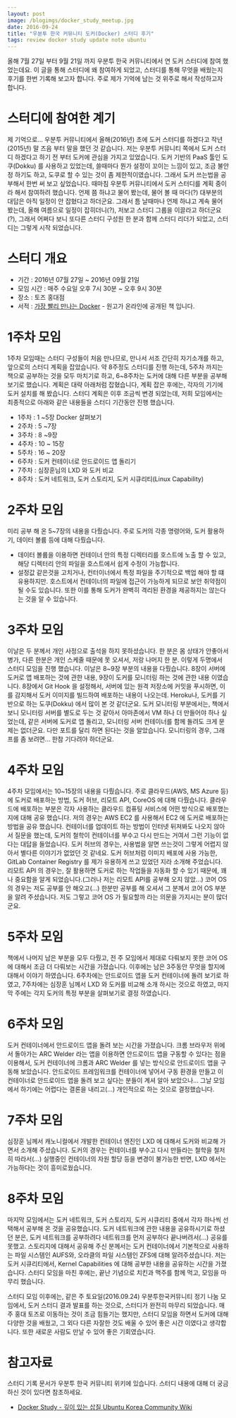 ```yaml
---
layout: post
image: /blogimgs/docker_study_meetup.jpg
date: 2016-09-24
title: "우분투 한국 커뮤니티 도커(Docker) 스터디 후기"
tags: review docker study update note ubuntu
---
```


올해 7월 27일 부터 9월 21일 까지 우분투 한국 커뮤니티에서 연 도커 스터디에 참여 했었는데요.
이 글을 통해 스터디에 왜 참여하게 되었고, 스터디를 통해 무엇을 배웠는지 후기를 한번 기록해 보고자 합니다.
주로 제가 기억에 남는 것 위주로 해서 작성하고자 합니다.

# 스터디에 참여한 계기
제 기억으로... 우분투 커뮤니티에서 올해(2016년) 초에 도커 스터디를 하겠다고 작년(2015년) 말 즈음 부터 말을 했던 것 같습니다.
저는 우분투 커뮤니티 쪽에서 도커 스터디 하겠다고 하기 전 부터 도커에 관심을 가지고 있었습니다.
도커 기반의 PaaS 툴인 도쿠(Dokku) 를 사용하고 있었는데, 쓸때마다 뭔가 설정이 꼬이는 느낌이 있고, 조금 불안정 하기도 하고, 도쿠로 할 수 있는 것이 좀 제한적이였습니다.
그래서 도커 쓰는법을 공부해서 한번 써 보고 싶었습니다. 때마침 우분투 커뮤니티에서 도커 스터디를 계획 중이라 해서 참여하려 했습니다.
언제 쯤 하냐고 물어 봤는데, 물어 볼 때 마다(?) 대부분의 대답은 아직 일정이 안 잡혔다고 하더군요. 그래서 틈 날때마나 언제 하냐고 계속 물어 봤는데,
올해 여름으로 일정이 잡히더니(?), 저보고 스터디 그룹을 이끌라고 하더군요(?), 그래서 어쩌다 보니 또다른 스터디 구성원 한 분과 함께 스터디 리더가 되었고,
스터디는 그렇게 시작 되었습니다.

# 스터디 개요

 - 기간 : 2016년 07월 27일 ~ 2016년 09월 21일
 - 모임 시간 : 매주 수요일 오후 7시 30분 ~ 오후 9시 30분
 - 장소 : 토즈 홍대점
 - 서적 : [가장 빨리 만나는 Docker](http://pyrasis.com/docker.html) - 원고가 온라인에 공개된 책 입니다.

# 1주차 모임
1주차 모임때는 스터디 구성들이 처음 만나므로, 만나서 서조 간단히 자기소개를 하고, 앞으로의 스터디 계획을 잡았습니다.
약 8주정도 스터디를 진행 하는데, 5주차 까지는 책으로 공부하는 것을 모두 마치기로 하고, 6~8주차는 도커에 대해 다른 부분을 공부해 보기로 했습니다.
계획은 대략 아래처럼 잡혔습니다, 계획 잡은 후에는, 각자의 기기에 도커 설치를 해 봤습니다. 스터디 계획은 이후 조금씩 변경 되었는데,
저희 모임에서는 최종적으로 아래와 같은 내용들을 스터디 기간동안 진행 했습니다.

 - 1주차 : 1 ~5장 Docker 살펴보기
 - 2주차 : 5 ~7장
 - 3주차 : 8 ~9장
 - 4주차 : 10 ~ 15장
 - 5주차 : 16 ~ 20장
 - 6주차 : 도커 컨테이너로 안드로이드 앱 돌리기
 - 7주차 : 심장훈님의 LXD 와 도커 비교
 - 8주차 : 도커 네트워크, 도커 스토리지, 도커 시큐리티(Linux Capability)

# 2주차 모임
미리 공부 해 온 5~7장의 내용을 다뤘습니다. 주로 도커의 각종 명령어와, 도커 활용하기, 데이터 볼륨 등에 대해 다뤘습니다.
 - 데이터 볼륨을 이용하면 컨테이너 안의 특정 디렉터리를 호스트에 노출 할 수 있고, 해당 디렉터리 안의 파일을 호스트에서 쉽게 수정이 가능합니다.
 - 설정값 같은것을 고치거나, 컨터이너에서 특정 파일을 주기적으로 백업 해야 할 떄 유용하지만. 호스트에서 컨테이너의 파일에 접근이 가능하게 되므로 보안 취약점이 될 수도 있습니다. 또한 이를 통해 도커가 완벽히 격리된 환경을 제공하지는 않는다는 것을 알 수 있습니다.

# 3주차 모임
이날은 두 분께서 개인 사정으로 출석을 하지 못하셨습니다. 한 분은 몸 상태가 안좋아서 병가, 다른 한분은 개인 스케줄 때문에 못 오셔서,
저랑 나머지 한 분. 이렇게 두명에서 스터디 모임을 진행 했습니다. 이날은 8~9장 부분의 내용을 다뤘습니다.
8장이 서버에 도커로 앱 배포하는 것에 관한 내용, 9장이 도커를 모니터링 하는 것에 관한 내용 이였습니다.
8장에서 Git Hook 을 설정해서, 서버에 있는 원격 저장소에 커밋을 푸시하면, 이를 감지해서 도커 이미지를 빌드하여 배포하는 내용이 나오는데.
Heroku나, 도커를 기반으로 하는 도쿠(Dokku) 에서 많이 본 것 같더군요.
도커 모니터링 부분에서는, 책에서 보니 모니터링 서버를 별도로 두는 것 같아서 아마존에서 VM 하나 더 만들어야 하나 싶었는데, 같은 서버에 도커로 앱 돌리고, 모니터링 서버 컨테이너를 함께 돌려도 크게 문제는 없더군요. 다만 포트를 달리 하면 된다는 것을 알았습니다. 모니터링의 경우, 그래프를 좀 보려면... 한참 기다려야 하더군요.

# 4주차 모임
4주차 모임에서는 10~15장의 내용을 다뤘습니다. 주로 클라우드(AWS, MS Azure 등)에 도커로 배포하는 방법, 도커 허브, 리모트 API, CoreOS 에 대해 다뤘습니다.
클라우드에 배포하는 부분은 각자 사용하는 클라우드 컴퓨팅 서비스에 어떤 방식으로 배포했는지에 대해 공유 했습니다. 저의 경우는 AWS EC2 를 사용해서 EC2 에 도커로 배포하는 방법을 공유 했습니다.
컨테이너를 업데이트 하는 방법이 인터넷 뒤져봐도 나오지 않아서 질문을 했는데, 도커의 철학이 컨테이너를 부수고 다시 만드는 거여서 그런 기능이 없다는 대답을 들었습니다.
도커 허브의 경우는, 사용법을 알면 쓰는것이 그렇게 어렵지 않아서 별다른 이야기가 없었던 것 같네요. 도커 허브처럼 이미지 배포에 사용 가능한, GitLab Container Registry 를 제가 유용하게 쓰고 있었던 지라 소개해 주었습니다.
리모트 API 의 경우는, 잘 활용하면 도커로 하는 작업들을 자동화 할 수 있기 때문에, 꽤나 중요함을 알게 되었습니다.(그러나 저는 리모트 API를 공부해 오지 않았...)
코어 OS 의 경우는 저도 공부를 안 해오고(...) 한분만 공부를 해 오셔서 그 분께서 코어 OS 부분을 알려 주셨습니다. 저도 그렇고 코어 OS 가 필요할까 라는 의문을 가지시는 분이 많더군요.

# 5주차 모임
책에서 나머지 남은 부분을 모두 다뤘고, 전 주 모임에서 제대로 다뤄보지 못한 코어 OS 에 대해서 조금 더 다뤄보는 시간을 가졌습니다.
이후에는 남은 3주동안 무엇을 할지에 대해서 이야기 하였습니다. 6주차에는 안드로이드 앱을 도커 컨테이너에 돌려 보기로 하였고,
7주차에는 심장훈 님께서 LXD 와 도커를 비교해 소개 하시는 것으로 하였고, 마지막 주에는 각지 도커의 특정 부분을 살펴보기로 결정 하였습니다.

# 6주차 모임
도커 컨테이너에서 안드로이드 앱을 돌려 보는 시간을 가졌습니다. 크롬 브라우저 위에서 돌아가는 ARC Welder 라는 앱을 이용하면 안드로이드 앱을 구동할 수 있다는 점을 이용해서, 도커 컨테이너에 크롬과 ARC Welder 를 넣는 방식으로 안드로이드 앱을 구동해 보았습니다.
안드로이드 프레임워크를 컨테이너에 넣어서 구동 환경을 만들고 이 컨테이너로 안드로이드 앱을 돌려 보고 싶다는 분들이 계셔 알아 보았으나... 그날 모임에서 하기에는 어렵다는 결론을 내리고(...) 개인적으로 하는 것으로 결정했습니다.

# 7주차 모임
심장훈 님께서 캐노니컬에서 개발한 컨테이너 엔진인 LXD 에 대해서 도커와 비교해 가면서 소개해 주셨습니다. 도커의 경우는 컨테이너를 부수고 다시 만들라는 철학을 철저히 따라서(...) 실행중인 컨테이너의 자원 할당 등을 변경이 불가능한 반면, LXD 에서는 가능하다는 것이 흥미로웠습니다.

# 8주차 모임
마지막 모임에서는 도커 네트워크, 도커 스토리지, 도커 시큐리티 중에서 각자 하나씩 선택해서 공부해 온 것을 공유했습니다.
도커 네트워크에 관한 내용을 공유하시기로 하셨던 분은, 도커 네트워크를 공부하려다 네트워크를 먼저 공부하다 끝나버려서(...) 공유를 못했고.
스토리지에 대해서 공유해 주신 분께서는 도커 컨테이너에서 기본적으로 사용하는 파일 시스템인 AUFS와, 오라클의 파일 시스템인 ZFS에 대해 알려주셨습니다.
저는 도커 시큐리티에서, Kernel Capabilities 에 대해 공부한 내용을 공유하는 시간을 가졌습니다.
스터디 모임을 마친 후에는, 끝난 기념으로 치킨과 맥주를 함께 먹고, 모임을 마무리 했습니다.

스터디 모임 이후에는, 같은 주 토요일(2016.09.24) 우분투한국커뮤니티 정기 나눔 모임에서, 도커 스터디 결과 발표를 하는 것으로, 스터디가 완전히 마무리 되었습니다. 매 주 홍대 토즈로 이동하는 것이 조금 힘들기는 했지만, 스터디 모임을 하면서 도커에 대해 다양한 것을 배웠고, 그 외다 다른 자잘한 것도 배울 수 있어 좋은 시간 이였다고 생각합니다. 또한 새로운 사람도 만날 수 있어 좋은 기회였습니다.

# 참고자료
스터디 기록 문서가 우분투 한국 커뮤니티 위키에 있습니다. 스터디 내용에 대해 더 궁금하신 것이 있다면 참조하세요.   
 - [Docker Study - 깊이 있는 삽질 Ubuntu Korea Community Wiki](https://wiki.ubuntu-kr.org/index.php/Docker_Study)
